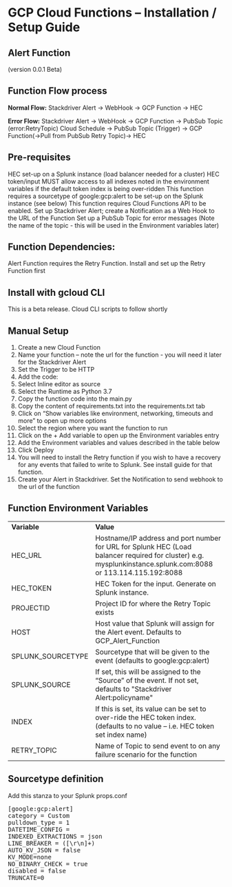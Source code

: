 # GCP Cloud Functions – Installation / Setup Guide

## Alert Function 
(version 0.0.1 Beta)

## **Function Flow process**

**Normal Flow:**
Stackdriver Alert -> WebHook -> GCP Function -> HEC

**Error Flow:** 
Stackdriver Alert -> WebHook -> GCP Function -> PubSub Topic (error:RetryTopic)
Cloud Schedule -> PubSub Topic (Trigger) -> GCP Function(->Pull from PubSub Retry Topic)-> HEC

## **Pre-requisites**

HEC set-up on a Splunk instance (load balancer needed for a cluster)
HEC token/input MUST allow access to all indexes noted in the environment variables if the default token index is being over-ridden
This function requires a sourcetype of google:gcp:alert to be set-up on the Splunk instance (see below)
This function requires Cloud Functions API to be enabled.
Set up Stackdriver Alert; create a Notification as a Web Hook to the URL of the Function
Set up a PubSub Topic for error messages (Note the name of the topic -  this will be used in the Environment variables later)

## **Function Dependencies:**
Alert Function requires the Retry Function. Install and set up the Retry Function first


## Install with gcloud CLI

This is a beta release. Cloud CLI scripts to follow shortly


## **Manual Setup**
1.	Create a new Cloud Function
2.	Name your function – note the url for the function - you will need it later for the Stackdriver Alert
3.	Set the Trigger to be HTTP
4.	Add the code:
5.	Select Inline editor as source
6.	Select the Runtime as Python 3.7
7.	Copy the function code into the main.py
8.	Copy the content of requirements.txt into the requirements.txt tab
9.	Click on “Show variables like environment, networking, timeouts and more” to open up more options
10.	Select the region where you want the function to run
11.	Click on the + Add variable to open up the Environment variables entry
12.	Add the Environment variables and values described in the table below
13.	Click Deploy
14.	You will need to install the Retry function if you wish to have a recovery for any events that failed to write to Splunk. See install guide for that function.
15. Create your Alert in Stackdriver. Set the Notification to send webhook to the url of the function

## **Function Environment Variables**

<table><tr><td><strong>Variable</strong></td><td><strong>Value</strong></td></tr>
<tr><td>HEC_URL</td><td>Hostname/IP address and port number for URL for Splunk HEC (Load balancer required for cluster)
e.g. mysplunkinstance.splunk.com:8088 or 113.114.115.192:8088</td></tr>
<tr><td>HEC_TOKEN</td><td>HEC Token for the input. Generate on Splunk instance.</td></tr>
<tr><td>PROJECTID</td><td>Project ID for where the Retry Topic exists</td></tr>
<tr><td>HOST</td><td>Host value that Splunk will assign for the Alert event. Defaults to GCP_Alert_Function</td></tr>
<tr><td>SPLUNK_SOURCETYPE</td><td>Sourcetype that will be given to the event (defaults to google:gcp:alert)</td></tr>
<tr><td>SPLUNK_SOURCE</td><td>If set, this will be assigned to the “Source” of the event. If not set, defaults to "Stackdriver Alert:policyname"</td></tr>
<tr><td>INDEX</td><td>If this is set, its value can be set to over-ride the HEC token index. (defaults to no value – i.e. HEC token set index name)</td></tr>
<tr><td>RETRY_TOPIC</td><td>Name of Topic to send event to on any failure scenario for the function</td></tr>
</table>



## **Sourcetype definition**

Add this stanza to your Splunk props.conf
<pre>
[google:gcp:alert]
category = Custom
pulldown_type = 1
DATETIME_CONFIG = 
INDEXED_EXTRACTIONS = json
LINE_BREAKER = ([\r\n]+)
AUTO_KV_JSON = false
KV_MODE=none
NO_BINARY_CHECK = true
disabled = false
TRUNCATE=0
</pre>



